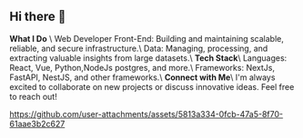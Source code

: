 ## Hi there 👋
**What I Do** \\
Web Developer Front-End: Building and maintaining scalable, reliable, and secure infrastructure.\\
Data: Managing, processing, and extracting valuable insights from large datasets.\\
**Tech Stack**\\
Languages: React, Vue, Python,NodeJs postgres, and more.\\
Frameworks: NextJs, FastAPI, NestJS, and other frameworks.\\
**Connect with Me**\\
I'm always excited to collaborate on new projects or discuss innovative ideas. Feel free to reach out!



https://github.com/user-attachments/assets/5813a334-0fcb-47a5-8f70-61aae3b2c627



